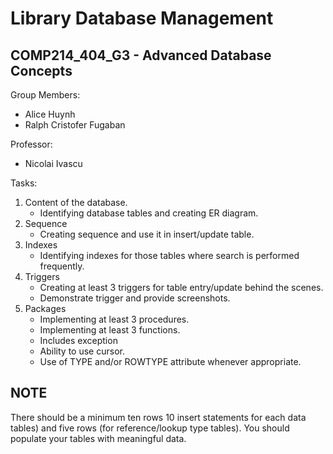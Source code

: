 # Library Database Management
## COMP214_404_G3 - Advanced Database Concepts


Group Members:

* Alice Huynh
* Ralph Cristofer Fugaban

Professor:

* Nicolai Ivascu

Tasks:

1. Content of the database. <br>
   - Identifying database tables and creating ER diagram.
2. Sequence<br>
   - Creating sequence and use it in insert/update table.
3. Indexes<br>
   - Identifying indexes for those tables where search is performed frequently.
4. Triggers<br>
   - Creating at least 3 triggers for table entry/update behind the scenes.
   - Demonstrate trigger and provide screenshots.
5. Packages<br>
   - Implementing at least 3 procedures.
   - Implementing at least 3 functions.
   - Includes exception
   - Ability to use cursor.
   - Use of TYPE and/or ROWTYPE attribute whenever appropriate.


## NOTE
There should be a minimum ten rows 10 insert statements for each data tables) and five rows (for reference/lookup type tables). You should populate your tables with meaningful data.